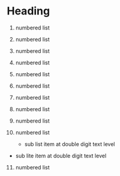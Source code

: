 # Heading

1. numbered list
2. numbered list
3. numbered list
4. numbered list
5. numbered list
6. numbered list
7. numbered list
8. numbered list
9. numbered list
10. numbered list

    - sub list item at double digit text level
   - sub lite item at double digit text level

11. numbered list
